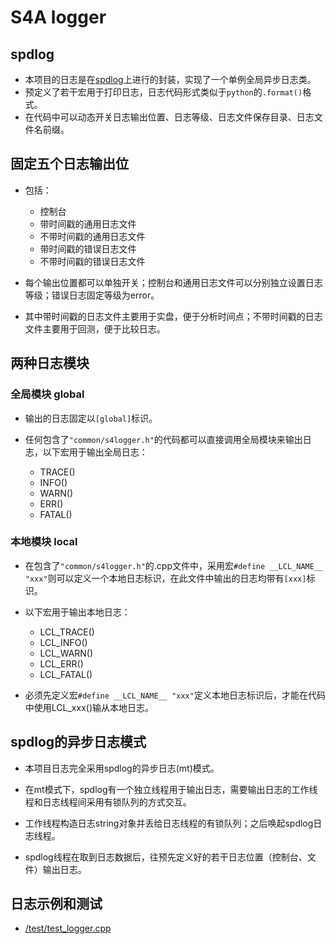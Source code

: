 # S4A logger
## spdlog
* 本项目的日志是在[spdlog](https://github.com/gabime/spdlog)上进行的封装，实现了一个单例全局异步日志类。
* 预定义了若干宏用于打印日志，日志代码形式类似于```python```的```.format()```格式。
* 在代码中可以动态开关日志输出位置、日志等级、日志文件保存目录、日志文件名前缀。

## 固定五个日志输出位

* 包括：
    * 控制台
    * 带时间戳的通用日志文件
    * 不带时间戳的通用日志文件
    * 带时间戳的错误日志文件
    * 不带时间戳的错误日志文件

* 每个输出位置都可以单独开关；控制台和通用日志文件可以分别独立设置日志等级；错误日志固定等级为error。

* 其中带时间戳的日志文件主要用于实盘，便于分析时间点；不带时间戳的日志文件主要用于回测，便于比较日志。


## 两种日志模块

### 全局模块 global 

* 输出的日志固定以```[global]```标识。

* 任何包含了```"common/s4logger.h"```的代码都可以直接调用全局模块来输出日志，以下宏用于输出全局日志：

    * TRACE()
    * INFO()
    * WARN()
    * ERR()
    * FATAL()

### 本地模块 local

* 在包含了```"common/s4logger.h"```的.cpp文件中，采用宏```#define __LCL_NAME__ "xxx"```则可以定义一个本地日志标识，在此文件中输出的日志均带有```[xxx]```标识。

* 以下宏用于输出本地日志：

    * LCL_TRACE()
    * LCL_INFO()
    * LCL_WARN()
    * LCL_ERR()
    * LCL_FATAL()

* 必须先定义宏```#define __LCL_NAME__ "xxx"```定义本地日志标识后，才能在代码中使用LCL_xxx()输从本地日志。


## spdlog的异步日志模式

* 本项目日志完全采用spdlog的异步日志(mt)模式。

* 在mt模式下，spdlog有一个独立线程用于输出日志，需要输出日志的工作线程和日志线程间采用有锁队列的方式交互。

* 工作线程构造日志string对象并丢给日志线程的有锁队列；之后唤起spdlog日志线程。

* spdlog线程在取到日志数据后，往预先定义好的若干日志位置（控制台、文件）输出日志。

## 日志示例和测试

* [/test/test_logger.cpp](/test/test_logger.cpp)
